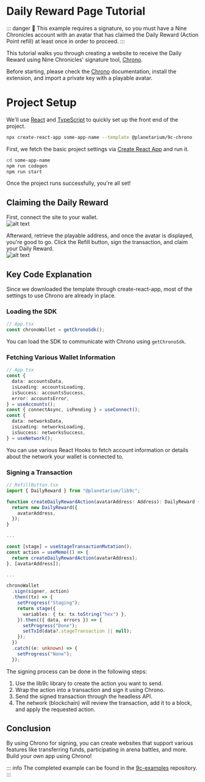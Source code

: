 # Daily Reward Page Tutorial

::: danger :rotating_light:
This example requires a signature, so you must have a Nine Chronicles account with an avatar that has claimed the Daily Reward (Action Point refill) at least once in order to proceed.
:::

This tutorial walks you through creating a website to receive the Daily Reward using Nine Chronicles' signature tool, [Chrono](../../general/chrono/how-to-use-chrono).

Before starting, please check the [Chrono](../../general/chrono/how-to-use-chrono) documentation, install the extension, and import a private key with a playable avatar.

# Project Setup

We'll use [React](https://react.dev/) and [TypeScript](https://www.typescriptlang.org/) to quickly set up the front end of the project.

```sh
npx create-react-app some-app-name --template @planetarium/9c-chrono
```
First, we fetch the basic project settings via [Create React App](https://create-react-app.dev/) and run it.

```sh
cd some-app-name
npm run codegen
npm run start
```

Once the project runs successfully, you're all set!

## Claiming the Daily Reward

First, connect the site to your wallet.  
![alt text](/images/modding/guide/daily-reward-dapp/connect-chrono.png)

Afterward, retrieve the playable address, and once the avatar is displayed, you're good to go. Click the Refill button, sign the transaction, and claim your Daily Reward.  
![alt text](/images/modding/guide/daily-reward-dapp/refill-buttons.png)

## Key Code Explanation

Since we downloaded the template through create-react-app, most of the settings to use Chrono are already in place.

### Loading the SDK

```ts
// App.tsx
const chronoWallet = getChronoSdk();
```

You can load the SDK to communicate with Chrono using `getChronoSdk`.

### Fetching Various Wallet Information

```ts
// App.tsx
const {
  data: accountsData,
  isLoading: accountsLoading,
  isSuccess: accountsSuccess,
  error: accountsError,
} = useAccounts();
const { connectAsync, isPending } = useConnect();
const {
  data: networksData,
  isLoading: networksLoading,
  isSuccess: networksSuccess,
} = useNetwork();
```

You can use various React Hooks to fetch account information or details about the network your wallet is connected to.

### Signing a Transaction

```ts
// RefillButton.tsx
import { DailyReward } from "@planetarium/lib9c";

function createDailyRewardAction(avatarAddress: Address): DailyReward {
  return new DailyReward({
    avatarAddress,
  });
}

...

const [stage] = useStageTransactionMutation();
const action = useMemo(() => {
  return createDailyRewardAction(avatarAddress);
}, [avatarAddress]);

...

chronoWallet
  .sign(signer, action)
  .then((tx) => {
    setProgress("Staging");
    return stage({
      variables: { tx: tx.toString("hex") },
    }).then(({ data, errors }) => {
      setProgress("Done");
      setTxId(data?.stageTransaction || null);
    });
  })
  .catch((e: unknown) => {
    setProgress("None");
  });
```

The signing process can be done in the following steps:
1. Use the lib9c library to create the action you want to send.
2. Wrap the action into a transaction and sign it using Chrono.
3. Send the signed transaction through the headless API.
4. The network (blockchain) will review the transaction, add it to a block, and apply the requested action.

## Conclusion

By using Chrono for signing, you can create websites that support various features like transferring funds, participating in arena battles, and more. Build your own app using Chrono!

::: info
The completed example can be found in the [9c-examples](https://github.com/planetarium/9c-examples/tree/main/daily-reward) repository.
:::
